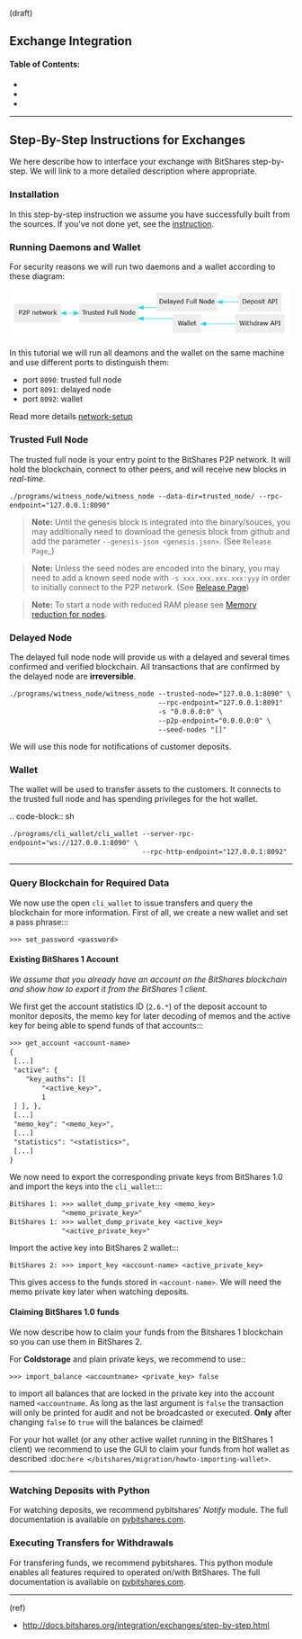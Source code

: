 (draft)

## Exchange Integration

#### Table of Contents:
- 
- 
- 

****

## Step-By-Step Instructions for Exchanges

We here describe how to interface your exchange with BitShares step-by-step. We will link to a more detailed description where appropriate.

### Installation

In this step-by-step instruction we assume you have successfully built from the sources. If you've not done yet, see the [instruction](/core/installation/README.md#install-a-development-environment).

### Running Daemons and Wallet

For security reasons we will run two daemons and a wallet according to these diagram:

<p align="center">
  <img src="/core/imgs/exchange-demons.png" width="600" title="Exchange demons">
</p>


In this tutorial we will run all deamons and the wallet on the same machine and use different ports to distinguish them:

* port ``8090``: trusted full node
* port ``8091``: delayed node
* port ``8092``: wallet

Read more details [network-setup](/core/wallet/wallet_network.md#network-and-wallet-configuration)

### Trusted Full Node

The trusted full node is your entry point to the BitShares P2P network. It will hold the blockchain, connect to other peers, and will receive new blocks in *real-time*.

    ./programs/witness_node/witness_node --data-dir=trusted_node/ --rpc-endpoint="127.0.0.1:8090"

> **Note:** Until the genesis block is integrated into the binary/souces, you may additionally need to download the genesis block from github and add the parameter ``--genesis-json <genesis.json>``. (See `Release Page`_)

> **Note:** Unless the seed nodes are encoded into the binary, you may need to add a known seed node with ``-s xxx.xxx.xxx.xxx:yyy`` in order to initially connect to the P2P network. (See [Release Page](https://github.com/bitshares/bitshares-core/releases))

> **Note:** To start a node with reduced RAM please see [Memory reduction for nodes](/forge/plugins/nodes_memory_reduction.md#memory-reduction-for-nodes).

### Delayed Node

The delayed full node node will provide us with a delayed and several times confirmed and verified blockchain. All transactions that are confirmed by the delayed node are **irreversible**.

    ./programs/witness_node/witness_node --trusted-node="127.0.0.1:8090" \
                                         --rpc-endpoint="127.0.0.1:8091"
                                         -s "0.0.0.0:0" \
                                         --p2p-endpoint="0.0.0.0:0" \
                                         --seed-nodes "[]"

We will use this node for notifications of customer deposits.

### Wallet

The wallet will be used to transfer assets to the customers. It connects to the trusted full node and has spending privileges for the hot wallet.

.. code-block:: sh

    ./programs/cli_wallet/cli_wallet --server-rpc-endpoint="ws://127.0.0.1:8090" \
                                     --rpc-http-endpoint="127.0.0.1:8092"

***

### Query Blockchain for Required Data


We now use the open ``cli_wallet`` to issue transfers and query the blockchain for more information. First of all, we create a new wallet and set a pass phrase:::

    >>> set_password <password>

	
#### Existing BitShares 1 Account

*We assume that you already have an account on the BitShares blockchain and show how to export it from the BitShares 1 client.*

We first get the account statistics ID (``2.6.*``) of the deposit account to monitor deposits, the memo key for later decoding of memos and the active key for being able to spend funds of that accounts:::

    >>> get_account <account-name>
    {
     [...]
     "active": {
        "key_auths": [[
            "<active_key>",
            1
     ] ], },
     [...]
     "memo_key": "<memo_key>",
     [...]
     "statistics": "<statistics>",
     [...]
    }

We now need to export the corresponding private keys from BitShares 1.0 and import the keys into the ``cli_wallet``:::

    BitShares 1: >>> wallet_dump_private_key <memo_key>
                 "<memo_private_key>"
    BitShares 1: >>> wallet_dump_private_key <active_key>
                 "<active_private_key>"

Import the active key into BitShares 2 wallet:::

    BitShares 2: >>> import_key <account-name> <active_private_key>

This gives access to the funds stored in ``<account-name>``. We will need the memo private key later when watching deposits.


#### Claiming BitShares 1.0 funds

We now describe how to claim your funds from the Bitshares 1 blockchain so you can use them in BitShares 2.

For **Coldstorage** and plain private keys, we recommend to use::

    >>> import_balance <accountname> <private_key> false

to import all balances that are locked in the private key into the account named ``<accountname``. As long as the last argument is ``false`` the transaction will only be printed for audit and not be broadcasted or executed. **Only** after changing ``false`` to ``true`` will the balances be claimed!

For your hot wallet (or any other active wallet running in the BitShares 1 client) we recommend to use the GUI to claim your funds from hot wallet as described :doc:`here </bitshares/migration/howto-importing-wallet>`.

***

### Watching Deposits with Python

For watching deposits, we recommend pybitshares' *Notify* module. The full documentation is available on  [pybitshares.com](http://pybitshares.com).

### Executing Transfers for Withdrawals

For transfering funds, we recommend pybitshares. This python module enables all features required to operated on/with BitShares. The full documentation is available on [pybitshares.com](http://pybitshares.com).


***

(ref)

- http://docs.bitshares.org/integration/exchanges/step-by-step.html


